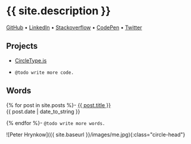 
# {{ site.description }}

<a href="{{ site.author.github }}">GitHub</a> • 
<a href="{{ site.author.linkedin }}">LinkedIn</a> • 
<a href="{{ site.author.stackoverflow }}">Stackoverflow</a> • 
<a href="{{ site.author.codepen }}">CodePen</a> • 
<a href="{{ site.author.twitter }}">Twitter</a>


## Projects
- [CircleType.js](https://circletype.labwire.ca)<br>

- `@todo write more code.`

## Words
{% for post in site.posts %}- <a href="{{ site.baseurl }}{{ post.url }}">{{ post.title }}</a><br>{{ post.date | date_to_string }}<br>

{% endfor %}- `@todo write more words.`

![Peter Hrynkow]({{ site.baseurl }}/images/me.jpg){:class="circle-head"}
